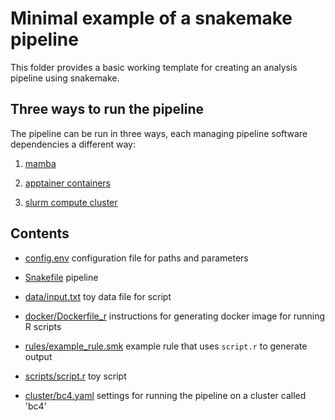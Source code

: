 # Minimal example of a snakemake pipeline

This folder provides a basic working template for creating an analysis
pipeline using snakemake.

## Three ways to run the pipeline

The pipeline can be run in three ways,
each managing pipeline software dependencies a different way:

1. [mamba](readme-mamba.md)

2. [apptainer containers](readme-apptainer.md)

3. [slurm compute cluster](readme-slurm.md)

## Contents

- [config.env](config.env) configuration file for paths and parameters

- [Snakefile](Snakefile) pipeline

- [data/input.txt](data/input.txt) toy data file for script

- [docker/Dockerfile_r](docker/Dockerfile_r) instructions for generating docker image for running R scripts

- [rules/example_rule.smk](rules/example_rule.smk) example rule that uses `script.r` to generate output

- [scripts/script.r](scripts/script.r) toy script 

- [cluster/bc4.yaml](cluster/bc4.yaml) settings for running the pipeline on a cluster called 'bc4'

